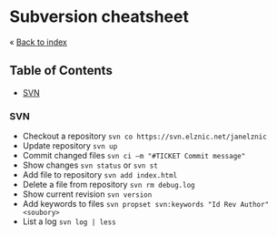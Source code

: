 # Subversion cheatsheet


&laquo; [Back to index](https://github.com/janelznic/cheatsheets)

## Table of Contents
- [SVN](#SVN)



### SVN
* Checkout a repository ```svn co https://svn.elznic.net/janelznic```
* Update repository ```svn up```
* Commit changed files ```svn ci –m "#TICKET Commit message"```
* Show changes ```svn status``` or ```svn st```
* Add file to repository ```svn add index.html```
* Delete a file from repository ```svn rm debug.log```
* Show current revision ```svn version```
* Add keywords to files ```svn propset svn:keywords "Id Rev Author" <soubory>```
* List a log ```svn log | less```
